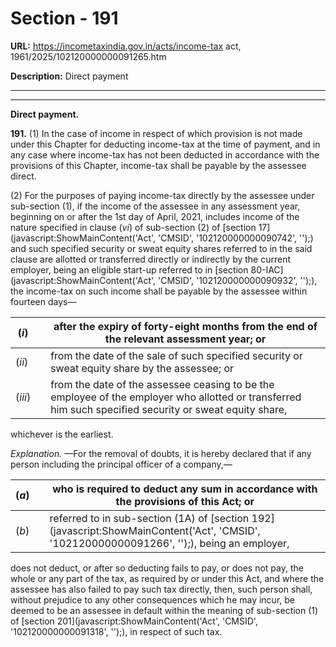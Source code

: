 # Section - 191

**URL:** https://incometaxindia.gov.in/acts/income-tax act, 1961/2025/102120000000091265.htm

**Description:** Direct payment

---

****

**Direct payment.**

**191.** (1) In the case of income in respect of which provision is not made under this Chapter for deducting income-tax at the time of payment, and in any case where income-tax has not been deducted in accordance with the provisions of this Chapter, income-tax shall be payable by the assessee direct.

(2) For the purposes of paying income-tax directly by the assessee under sub-section (1), if the income of the assessee in any assessment year, beginning on or after the 1st day of April, 2021, includes income of the nature specified in clause (_vi_) of sub-section (2) of [section 17](javascript:ShowMainContent\('Act', 'CMSID', '102120000000090742', ''\);) and such specified security or sweat equity shares referred to in the said clause are allotted or transferred directly or indirectly by the current employer, being an eligible start-up referred to in [section 80-IAC](javascript:ShowMainContent\('Act', 'CMSID', '102120000000090932', ''\);), the income-tax on such income shall be payable by the assessee within fourteen days—

(_i_)|  |  after the expiry of forty-eight months from the end of the relevant assessment year; or  
---|---|---  
(_ii_)|  |  from the date of the sale of such specified security or sweat equity share by the assessee; or  
(_iii_)|  |  from the date of the assessee ceasing to be the employee of the employer who allotted or transferred him such specified security or sweat equity share,  
  
whichever is the earliest.

_Explanation._ —For the removal of doubts, it is hereby declared that if any person including the principal officer of a company,—

(_a_)|  |  who is required to deduct any sum in accordance with the provisions of this Act; or  
---|---|---  
(_b_)|  |  referred to in sub-section (1A) of [section 192](javascript:ShowMainContent\('Act', 'CMSID', '102120000000091266', ''\);), being an employer,  
  
does not deduct, or after so deducting fails to pay, or does not pay, the whole or any part of the tax, as required by or under this Act, and where the assessee has also failed to pay such tax directly, then, such person shall, without prejudice to any other consequences which he may incur, be deemed to be an assessee in default within the meaning of sub-section (1) of [section 201](javascript:ShowMainContent\('Act', 'CMSID', '102120000000091318', ''\);), in respect of such tax.